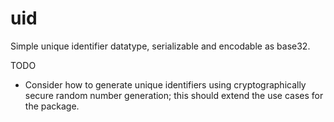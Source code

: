uid
===

Simple unique identifier datatype, serializable and encodable as base32.

TODO

 * Consider how to generate unique identifiers using cryptographically secure random 
 number generation; this should extend the use cases for the package.
